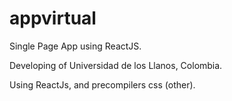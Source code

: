 # appvirtual
Single Page App using ReactJS.

Developing of Universidad de los Llanos, Colombia.

Using ReactJs, and precompilers css (other). 
